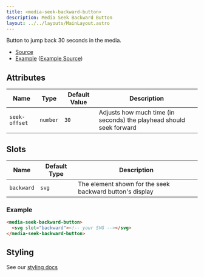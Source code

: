 ```yaml
---
title: <media-seek-backward-button>
description: Media Seek Backward Button
layout: ../../layouts/MainLayout.astro
---
```


Button to jump back 30 seconds in the media.

- [Source](https://github.com/muxinc/media-chrome/tree/main/src/js/media-seek-backward-button.js)
- [Example](https://media-chrome.mux.dev/examples/control-elements/media-seek-backward-button.html) ([Example Source](../examples/control-elements/media-seek-backward-button.html))

## Attributes

| Name          | Type     | Default Value | Description                                                         |
| ------------- | -------- | ------------- | ------------------------------------------------------------------- |
| `seek-offset` | `number` | `30`          | Adjusts how much time (in seconds) the playhead should seek forward |

## Slots

| Name       | Default Type | Description                                              |
| ---------- | ------------ | -------------------------------------------------------- |
| `backward` | `svg`        | The element shown for the seek backward button's display |

### Example

```html
<media-seek-backward-button>
  <svg slot="backward"><!-- your SVG --></svg>
</media-seek-backward-button>
```

## Styling

See our [styling docs](./styling#Buttons)
